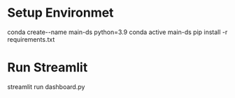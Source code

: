 # Setup Environmet
conda create--name main-ds python=3.9
conda active main-ds
pip install -r requirements.txt

# Run Streamlit
streamlit run dashboard.py
